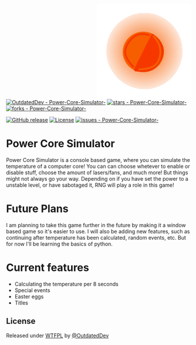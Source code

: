 <img src="coresimlogo.png" align="right" />

[![OutdatedDev - Power-Core-Simulator-](https://img.shields.io/static/v1?label=OutdatedDev&message=Power-Core-Simulator-&color=blue&logo=github)](https://github.com/OutdatedDev/Power-Core-Simulator- "Go to GitHub repo")
[![stars - Power-Core-Simulator-](https://img.shields.io/github/stars/OutdatedDev/Power-Core-Simulator-?style=social)](https://github.com/OutdatedDev/Power-Core-Simulator-)
[![forks - Power-Core-Simulator-](https://img.shields.io/github/forks/OutdatedDev/Power-Core-Simulator-?style=social)](https://github.com/OutdatedDev/Power-Core-Simulator-)

[![GitHub release](https://img.shields.io/github/release/OutdatedDev/Power-Core-Simulator-?include_prereleases=&sort=semver&color=blue)](https://github.com/OutdatedDev/Power-Core-Simulator-/releases/)
[![License](https://img.shields.io/badge/License-WTFPL-blue)](#license)
[![issues - Power-Core-Simulator-](https://img.shields.io/github/issues/OutdatedDev/Power-Core-Simulator-)](https://github.com/OutdatedDev/Power-Core-Simulator-/issues)
   

# Power Core Simulator
Power Core Simulator is a console based game, where you can simulate the temperature of a computer core!
You can can choose whetever to enable or disable stuff, choose the amount of lasers/fans, and much more!
But things might not always go your way. Depending on if you have set the power to a unstable level, or have sabotaged it, RNG will play a role in this game!

# Future Plans
I am planning to take this game further in the future by making it a window based game so it's easier to use.
I will also be adding new features, such as continuing after temperature has been calculated, random events, etc.
But for now I'll be learning the basics of python.

# Current features
- Calculating the temperature per 8 seconds
- Special events
- Easter eggs
- Titles

## License

Released under [WTFPL](/LICENSE) by [@OutdatedDev](https://github.com/OutdatedDev)
  


